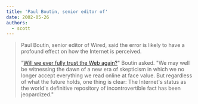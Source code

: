 ```yaml
---
title: 'Paul Boutin, senior editor of'
date: 2002-05-26
authors:
  - scott
---
```


> Paul Boutin, senior editor of Wired, said the error is likely to have a profound effect on how the Internet is perceived.
>
> "[Will we ever fully trust the Web again?](http://www.theonion.com/onion3819/factual_error_found.html)" Boutin asked. "We may well be witnessing the dawn of a new era of skepticism in which we no longer accept everything we read online at face value. But regardless of what the future holds, one thing is clear: The Internet's status as the world's definitive repository of incontrovertible fact has been jeopardized."
